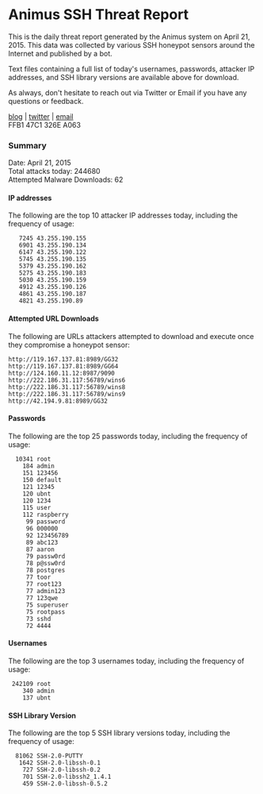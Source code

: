 # Animus SSH Threat Report

This is the daily threat report generated by the Animus system on April 21, 2015. This data was collected by various SSH honeypot sensors around the Internet and published by a bot.  

Text files containing a full list of today's usernames, passwords, attacker IP addresses, and SSH library versions are available above for download.  

As always, don't hesitate to reach out via Twitter or Email if you have any questions or feedback.  

[blog](http://morris.guru) | [twitter](https://twitter.com/andrew___morris) | [email](mailto:andrew@morris.guru)  
FFB1 47C1 326E A063  

### Summary

Date: April 21, 2015  
Total attacks today: 244680  
Attempted Malware Downloads: 62 

#### IP addresses
The following are the top 10 attacker IP addresses today, including the frequency of usage:
```
   7245 43.255.190.155
   6901 43.255.190.134
   6147 43.255.190.122
   5745 43.255.190.135
   5379 43.255.190.162
   5275 43.255.190.183
   5030 43.255.190.159
   4912 43.255.190.126
   4861 43.255.190.187
   4821 43.255.190.89
```

#### Attempted URL Downloads
The following are URLs attackers attempted to download and execute once they compromise a honeypot sensor:
```
http://119.167.137.81:8989/GG32
http://119.167.137.81:8989/GG64
http://124.160.11.12:8987/9090
http://222.186.31.117:56789/wins6
http://222.186.31.117:56789/wins8
http://222.186.31.117:56789/wins9
http://42.194.9.81:8989/GG32
```

#### Passwords
The following are the top 25 passwords today, including the frequency of usage:
```
  10341 root
    184 admin
    151 123456
    150 default
    121 12345
    120 ubnt
    120 1234
    115 user
    112 raspberry
     99 password
     96 000000
     92 123456789
     89 abc123
     87 aaron
     79 passw0rd
     78 p@ssw0rd
     78 postgres
     77 toor
     77 root123
     77 admin123
     77 123qwe
     75 superuser
     75 rootpass
     73 sshd
     72 4444
```

#### Usernames
The following are the top 3 usernames today, including the frequency of usage:
```
 242109 root
    340 admin
    137 ubnt
```

#### SSH Library Version
The following are the top 5 SSH library versions today, including the frequency of usage:
```
  81062 SSH-2.0-PUTTY
   1642 SSH-2.0-libssh-0.1
    727 SSH-2.0-libssh-0.2
    701 SSH-2.0-libssh2_1.4.1
    459 SSH-2.0-libssh-0.5.2
```
